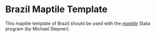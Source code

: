 # Brazil Maptile Template

This maptile template of Brazil should be used with the [_maptile_](https://michaelstepner.com/maptile/) Stata program (by Michael Stepner).
